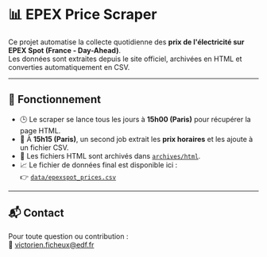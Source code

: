 # 📊 EPEX Price Scraper

Ce projet automatise la collecte quotidienne des **prix de l'électricité sur EPEX Spot (France - Day-Ahead)**.  
Les données sont extraites depuis le site officiel, archivées en HTML et converties automatiquement en CSV.

---

## 🔄 Fonctionnement

- 🕒 Le scraper se lance tous les jours à **15h00 (Paris)** pour récupérer la page HTML.
- 🧹 À **15h15 (Paris)**, un second job extrait les **prix horaires** et les ajoute à un fichier CSV.
- 📁 Les fichiers HTML sont archivés dans [`archives/html`](archives/html).
- 📈 Le fichier de données final est disponible ici :  
  👉 [`data/epexspot_prices.csv`](data/epexspot_prices.csv)

---

## 📬 Contact

Pour toute question ou contribution :  
📧 victorien.ficheux@edf.fr

